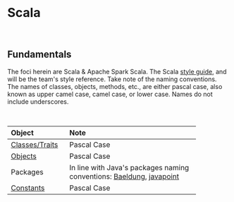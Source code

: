 <br>

# Scala

<br>

## Fundamentals

The foci herein are Scala & Apache Spark Scala.  The Scala <a href="https://docs.scala-lang.org/style/" target="_blank">style guide</a>, and will be the 
team's style reference. Take note of the naming conventions.  The names of classes, objects, methods, etc., are either pascal case, also known as
upper camel case, camel case, or lower case.  Names do not include underscores.

<br>

<table style="width: 85%;">
    <colgroup>
        <col span="1" style="width: 26.5%;">
        <col span="1" style="width: 63.5%;">
    </colgroup>
    <thead><tr style="text-align: left"><th>Object</th><th>Note</th></tr></thead>
        <tr><td><a href="https://docs.scala-lang.org/style/naming-conventions.html#classestraits" target="_blank"
>Classes/Traits</a></td><td>Pascal Case</td></tr>
        <tr><td><a href="https://docs.scala-lang.org/style/naming-conventions.html#objects" target="_blank">Objects</a></td><td>Pascal 
Case</td></tr>
        <tr><td>Packages</td><td>In line with Java's packages naming conventions: <a href="https://www.baeldung.
com/java-packages#1-naming-conventions" target="_blank">Baeldung</a>, <a href="https://www.javatpoint.
com/java-naming-conventions#:~:text=code%20snippet%0A%7D-,Package,-It%20should%20be">javapoint</a></td></tr>
        <tr><td><a href="https://docs.scala-lang.org/style/naming-conventions.html#constants-values-and-variables" target="_blank"
>Constants</a></td><td>Pascal Case</td></tr>
</table>

<br>
<br>
<br>
<br>

<br>
<br>
<br>
<br>

